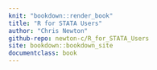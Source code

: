 ```yaml
---
knit: "bookdown::render_book"
title: "R for STATA Users"
author: "Chris Newton"
github-repo: newton-c/R_for_STATA_Users
site: bookdown::bookdown_site
documentclass: book
---
```



